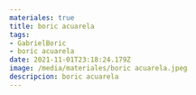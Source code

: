 ```yaml
---
materiales: true
title: boric acuarela
tags:
- GabrielBoric
- boric acuarela
date: 2021-11-01T23:18:24.179Z
image: /media/materiales/boric acuarela.jpeg
descripcion: boric acuarela
---
```

